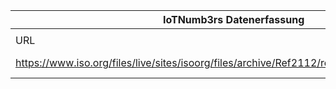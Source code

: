 |IoTNumb3rs Datenerfassung|||||||||||
| ---- | ---- | ---- | ---- | ---- | ---- | ---- | ---- | ---- | ---- | ---- |
||||||||||||
|URL|home_url|filename|device_class|device_count|market_class|market_volume|prognosis_year|publication_year|authorship_class|Dropbox folder|
|https://www.iso.org/files/live/sites/isoorg/files/archive/Ref2112/ref2112_infography_iot.png|https://www.iso.org/news/2016/09/Ref2112.html|file50_ref2112_infography_iot.png||||||||Pattoho/20181122-1800|
